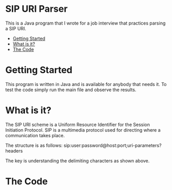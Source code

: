 # SIP URI Parser #

This is a Java program that I wrote for a job interview that practices parsing
a SIP URI.

* [Getting Started](#gettingstarted)
* [What is it?](#whatisit)
* [The Code](#thecode)

Getting Started <a name="gettingstarted"></a>
===============
This program is written in Java and is available for anybody that needs it. To
test the code simply run the main file and observe the results.

What is it? <a name="whatisit"></a>
===========

The SIP URI scheme is a Uniform Resource Identifier for the Session Initiation
Protocol. SIP is a multimedia protocol used for directing where a communication
takes place.

The structure is as follows: sip:user:password@host:port;uri-parameters?headers

The key is understanding the delimiting characters as shown above.

The Code <a name="thecode"></a>
==============
